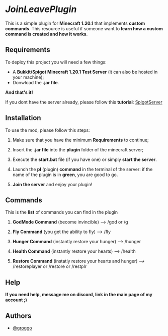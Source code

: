 # *JoinLeavePlugin*

This is a simple plugin for **Minecraft 1.20.1** that implements **custom commands**. This resource is useful if someone want to **learn how a custom command is created and how it works**.

## Requirements

To deploy this project you will need a few things:

- A **Bukkit/Spigot Minecraft 1.20.1 Test Server** (it can also be hosted in your machine);
- Donwload the **.jar file**.

**And that's it!**

If you dont have the server already, please follow this **tutorial**:
[SpigotServer](https://www.youtube.com/watch?v=B0CyGUDxkDI&list=PLfu_Bpi_zcDNEKmR82hnbv9UxQ16nUBF7&index=2&pp=iAQB)

## Installation

To use the mod, please follow this steps:

1. Make sure that you have the minimum **Requirements** to continue;

1. Insert the **.jar file** into the **plugin** folder of the minecraft server;

1. Execute the **start.bat** file (if you have one) or simply **start the server**.

1. Launch the **pl** (plugin) **command** in the terminal of the server: if the name of the plugin is in **green**, you are good to go.

1. **Join the server** and enjoy your plugin!

## Commands

This is the **list** of commands you can find in the plugin

1. **GodMode Command** (become invincible) --> /god or /g
  
1. **Fly Command** (you get the ability to fly) --> /fly

1. **Hunger Command** (instantly restore your hunger) --> /hunger

1. **Health Command** (instantly restore your hearts) --> /health

1. **Restore Command** (instatly restore your hearts and hunger) --> /restoreplayer or /restore or /restplr

## Help

**If you need help, message me on discord, link in the main page of my account ;)**

## Authors

- [@groggo](https://github.com/GettingTren)
